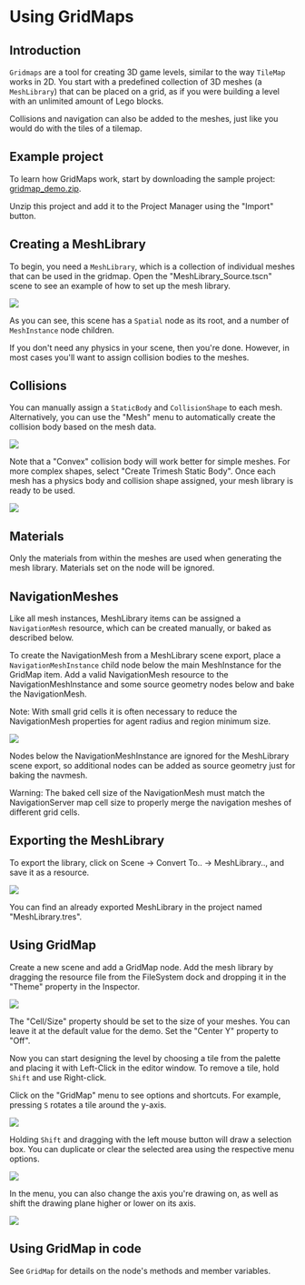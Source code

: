 
# Using GridMaps

## Introduction

`Gridmaps` are a tool for creating 3D
game levels, similar to the way `TileMap`
works in 2D. You start with a predefined collection of 3D meshes (a
`MeshLibrary`) that can be placed on a grid,
as if you were building a level with an unlimited amount of Lego blocks.

Collisions and navigation can also be added to the meshes, just like you
would do with the tiles of a tilemap.

## Example project

To learn how GridMaps work, start by downloading the sample project:
[gridmap_demo.zip](files/gridmap_demo.zip).

Unzip this project and add it to the Project Manager using the "Import"
button.

## Creating a MeshLibrary

To begin, you need a `MeshLibrary`, which is a collection
of individual meshes that can be used in the gridmap. Open the "MeshLibrary_Source.tscn"
scene to see an example of how to set up the mesh library.

![](img/gridmap_meshlibrary1.png)

As you can see, this scene has a `Spatial` node as its root, and
a number of `MeshInstance` node children.

If you don't need any physics in your scene, then you're done. However, in most
cases you'll want to assign collision bodies to the meshes.

## Collisions

You can manually assign a `StaticBody` and
`CollisionShape` to each mesh. Alternatively, you can use the "Mesh" menu
to automatically create the collision body based on the mesh data.

![](img/gridmap_create_body.png)

Note that a "Convex" collision body will work better for simple meshes. For more
complex shapes, select "Create Trimesh Static Body". Once each mesh has
a physics body and collision shape assigned, your mesh library is ready to
be used.

![](img/gridmap_mesh_scene.png)


## Materials

Only the materials from within the meshes are used when generating the mesh
library. Materials set on the node will be ignored.

## NavigationMeshes

Like all mesh instances, MeshLibrary items can be assigned a `NavigationMesh`
resource, which can be created manually, or baked as described below.

To create the NavigationMesh from a MeshLibrary scene export, place a
`NavigationMeshInstance` child node below the main MeshInstance for the GridMap
item. Add a valid NavigationMesh resource to the NavigationMeshInstance and some source
geometry nodes below and bake the NavigationMesh.

Note: With small grid cells it is often necessary to reduce the NavigationMesh properties
for agent radius and region minimum size.

![](img/meshlibrary_scene.png)

Nodes below the NavigationMeshInstance are ignored for the MeshLibrary scene export, so
additional nodes can be added as source geometry just for baking the navmesh.

Warning: The baked cell size of the NavigationMesh must match the NavigationServer map cell
size to properly merge the navigation meshes of different grid cells.

## Exporting the MeshLibrary

To export the library, click on Scene -&gt; Convert To.. -&gt; MeshLibrary.., and save it
as a resource.

![](img/gridmap_export.png)

You can find an already exported MeshLibrary in the project named "MeshLibrary.tres".

## Using GridMap

Create a new scene and add a GridMap node. Add the mesh library by dragging
the resource file from the FileSystem dock and dropping it in the "Theme" property
in the Inspector.

![](img/gridmap_main.png)

The "Cell/Size" property should be set to the size of your meshes. You can leave
it at the default value for the demo. Set the "Center Y" property to "Off".

Now you can start designing the level by choosing a tile from the palette and
placing it with Left-Click in the editor window. To remove a tile, hold `Shift`
and use Right-click.

Click on the "GridMap" menu to see options and shortcuts. For example, pressing
`S` rotates a tile around the y-axis.

![](img/gridmap_menu.png)

Holding `Shift` and dragging with the left mouse button will draw a selection
box. You can duplicate or clear the selected area using the respective menu
options.

![](img/gridmap_select.png)

In the menu, you can also change the axis you're drawing on, as well as shift
the drawing plane higher or lower on its axis.

![](img/gridmap_shift_axis.png)

## Using GridMap in code

See `GridMap` for details on the node's methods and member variables.

